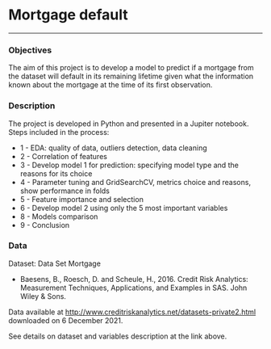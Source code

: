 # Mortgage default
-----------------
### Objectives
The aim of this project is to develop a model to predict if a mortgage from the dataset will default in its remaining lifetime given what the information known about the mortgage at the time of its first observation.


### Description
The project is developed in Python and presented in a Jupiter notebook.
Steps included in the process:
* 1 - EDA: quality of data, outliers detection, data cleaning
* 2 - Correlation of features
* 3 - Develop model 1 for prediction: specifying model type and the reasons for its choice
* 4 - Parameter tuning and GridSearchCV, metrics choice and reasons, show performance in folds
* 5 - Feature importance and selection
* 6 - Develop model 2 using only the 5 most important variables 
* 8 - Models comparison
* 9 - Conclusion


### Data
Dataset: Data Set Mortgage
- Baesens, B., Roesch, D. and Scheule, H., 2016.
  Credit Risk Analytics: Measurement Techniques, Applications, and Examples in SAS.
  John Wiley & Sons.

Data available at http://www.creditriskanalytics.net/datasets-private2.html
downloaded on 6 December 2021.

See details on dataset and variables description at the link above.
